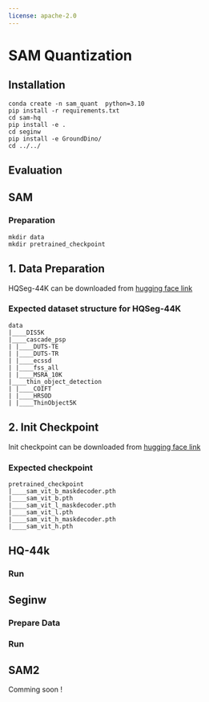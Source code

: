 ```yaml
---
license: apache-2.0
---
```

# SAM Quantization 


## Installation
```
conda create -n sam_quant  python=3.10
pip install -r requirements.txt
cd sam-hq
pip install -e .
cd seginw 
pip install -e GroundDino/
cd ../../
```


## Evaluation
## SAM
### Preparation

``` 
mkdir data
mkdir pretrained_checkpoint
```

## 1. Data Preparation

HQSeg-44K can be downloaded from [hugging face link](https://huggingface.co/sam-hq-team/sam-hq-training/tree/main/data)

### Expected dataset structure for HQSeg-44K

```
data
|____DIS5K
|____cascade_psp
| |____DUTS-TE
| |____DUTS-TR
| |____ecssd
| |____fss_all
| |____MSRA_10K
|____thin_object_detection
| |____COIFT
| |____HRSOD
| |____ThinObject5K

```

## 2. Init Checkpoint
Init checkpoint can be downloaded from [hugging face link](https://huggingface.co/sam-hq-team/sam-hq-training/tree/main/pretrained_checkpoint)

### Expected checkpoint

```
pretrained_checkpoint
|____sam_vit_b_maskdecoder.pth
|____sam_vit_b.pth
|____sam_vit_l_maskdecoder.pth
|____sam_vit_l.pth
|____sam_vit_h_maskdecoder.pth
|____sam_vit_h.pth

```

## HQ-44k

### Run 


## Seginw 
### Prepare Data
### Run 

## SAM2
Comming soon !